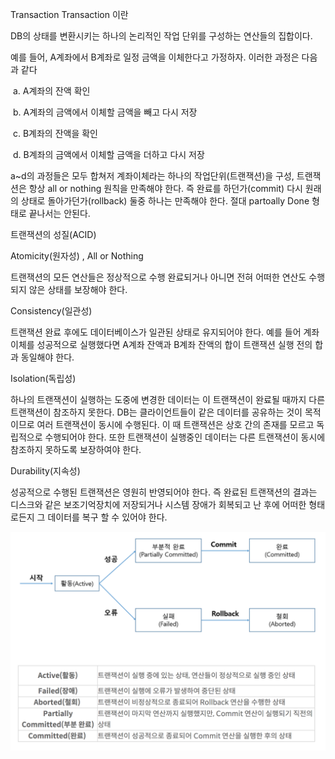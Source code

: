 Transaction
Transaction 이란

DB의 상태를 변환시키는 하나의 논리적인 작업 단위를 구성하는 연산들의 집합이다.

예를 들어, A계좌에서 B계좌로 일정 금액을 이체한다고 가정하자. 이러한 과정은 다음과 같다

​ a. A계좌의 잔액 확인

​ b. A계좌의 금액에서 이체할 금액을 빼고 다시 저장

​ c. B계좌의 잔액을 확인

​ d. B계좌의 금액에서 이체할 금액을 더하고 다시 저장

a~d의 과정들은 모두 합쳐저 계좌이체라는 하나의 작업단위(트랜잭션)을 구성, 트랜잭션은 항상 all or nothing 원칙을 만족해야 한다. 즉 완료를 하던가(commit) 다시 원래의 상태로 돌아가던가(rollback) 둘중 하나는 만족해야 한다. 절대 partoally Done 형태로 끝나서는 안된다.

트랜잭션의 성질(ACID)

Atomicity(원자성) , All or Nothing

트랜잭션의 모든 연산들은 정상적으로 수행 완료되거나 아니면 전혀 어떠한 연산도 수행되지 않은 상태를 보장해야 한다.

Consistency(일관성)

트랜잭션 완료 후에도 데이터베이스가 일관된 상태로 유지되어야 한다. 예를 들어 계좌이체를 성공적으로 실행했다면 A계좌 잔액과 B계좌 잔액의 합이 트랜잭션 실행 전의 합과 동일해야 한다.

Isolation(독립성)

하나의 트랜잭션이 실행하는 도중에 변경한 데이터는 이 트랜잭션이 완료될 때까지 다른 트랜잭션이 참조하지 못한다. DB는 클라이언트들이 같은 데이터를 공유하는 것이 목적이므로 여러 트랜잭션이 동시에 수행된다. 이 때 트랜잭션은 상호 간의 존재를 모르고 독립적으로 수행되어야 한다. 또한 트랜잭션이 실행중인 데이터는 다른 트랜잭션이 동시에 참조하지 못하도록 보장하여야 한다.

Durability(지속성)

성공적으로 수행된 트랜잭션은 영원히 반영되어야 한다. 즉 완료된 트랜잭션의 결과는 디스크와 같은 보조기억장치에 저장되거나 시스템 장애가 회복되고 난 후에 어떠한 형태로든지 그 데이터를 복구 할 수 있어야 한다.

![트랜잭션](docs/images/트랜잭션.png)

